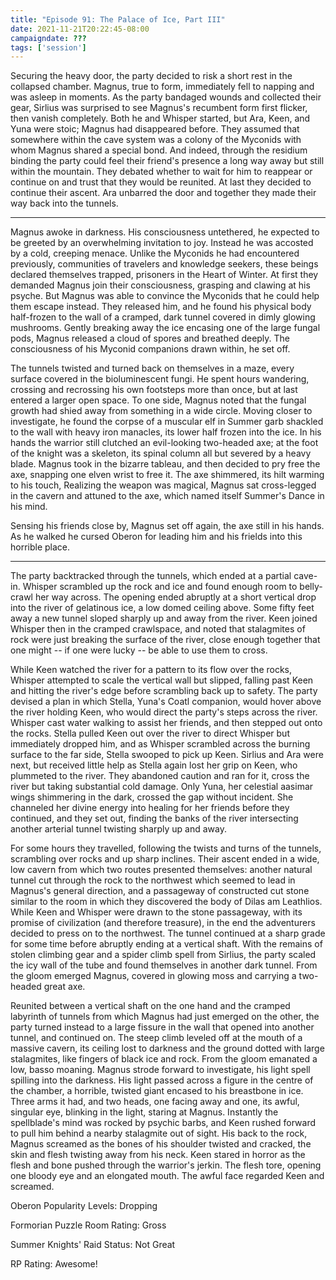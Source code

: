 ```yaml
---
title: "Episode 91: The Palace of Ice, Part III"
date: 2021-11-21T20:22:45-08:00
campaigndate: ???
tags: ['session']
---
```


Securing the heavy door, the party decided to risk a short rest in the collapsed chamber. Magnus, true to form, immediately fell to napping and was asleep in moments. As the party bandaged wounds and collected their gear, Sirlius was surprised to see Magnus's recumbent form first flicker, then vanish completely. Both he and Whisper started, but Ara, Keen, and Yuna were stoic; Magnus had disappeared before. They assumed that somewhere within the cave system was a colony of the Myconids with whom Magnus shared a special bond. And indeed, through the residium binding the party could feel their friend's presence a long way away but still within the mountain. They debated whether to wait for him to reappear or continue on and trust that they would be reunited. At last they decided to continue their ascent. Ara unbarred the door and together they made their way back into the tunnels.

* * *

Magnus awoke in darkness. His consciousness untethered, he expected to be greeted by an overwhelming invitation to joy. Instead he was accosted by a cold, creeping menace. Unlike the Myconids he had encountered previously, communities of travelers and knowledge seekers, these beings declared themselves trapped, prisoners in the Heart of Winter. At first they demanded Magnus join their consciousness, grasping and clawing at his psyche. But Magnus was able to convince the Myconids that he could help them escape instead. They released him, and he found his physical body half-frozen to the wall of a cramped, dark tunnel covered in dimly glowing mushrooms. Gently breaking away the ice encasing one of the large fungal pods, Magnus released a cloud of spores and breathed deeply. The consciousness of his Myconid companions drawn within, he set off.

The tunnels twisted and turned back on themselves in a maze, every surface covered in the bioluminescent fungi. He spent hours wandering, crossing and recrossing his own footsteps more than once, but at last entered a larger open space. To one side, Magnus noted that the fungal growth had shied away from something in a wide circle. Moving closer to investigate, he found the corpse of a muscular elf in Summer garb shackled to the wall with heavy iron manacles, its lower half frozen into the ice. In his hands the warrior still clutched an evil-looking two-headed axe; at the foot of the knight was a skeleton, its spinal column all but severed by a heavy blade. Magnus took in the bizarre tableau, and then decided to pry free the axe, snapping one elven wrist to free it. The axe shimmered, its hilt warming to his touch, Realizing the weapon was magical, Magnus sat cross-legged in the cavern and attuned to the axe, which named itself Summer's Dance in his mind.

Sensing his friends close by, Magnus set off again, the axe still in his hands. As he walked he cursed Oberon for leading him and his frields into this horrible place.

* * *

The party backtracked through the tunnels, which ended at a partial cave-in. Whisper scrambled up the rock and ice and found enough room to belly-crawl her way across. The opening ended abruptly at a short vertical drop into the river of gelatinous ice, a low domed ceiling above. Some fifty feet away a new tunnel sloped sharply up and away from the river. Keen joined Whisper then in the cramped crawlspace, and noted that stalagmites of rock were just breaking the surface of the river, close enough together that one might -- if one were lucky -- be able to use them to cross.

While Keen watched the river for a pattern to its flow over the rocks, Whisper attempted to scale the vertical wall but slipped, falling past Keen and hitting the river's edge before scrambling back up to safety. The party devised a plan in which Stella, Yuna's Coatl companion, would hover above the river holding Keen, who would direct the party's steps across the river. Whisper cast water walking to assist her friends, and then stepped out onto the rocks. Stella pulled Keen out over the river to direct Whisper but immediately dropped him, and as Whisper scrambled across the burning surface to the far side, Stella swooped to pick up Keen. Sirlius and Ara were next, but received little help as Stella again lost her grip on Keen, who plummeted to the river. They abandoned caution and ran for it, cross the river but taking substantial cold damage. Only Yuna, her celestial aasimar wings shimmering in the dark, crossed the gap without incident. She channeled her divine energy into healing for her friends before they continued, and they set out, finding the banks of the river intersecting another arterial tunnel twisting sharply up and away.

For some hours they travelled, following the twists and turns of the tunnels, scrambling over rocks and up sharp inclines. Their ascent ended in a wide, low cavern from which two routes presented themselves: another natural tunnel cut through the rock to the northwest which seemed to lead in Magnus's general direction, and a passageway of constructed cut stone similar to the room in which they discovered the body of Dilas am Leathlios. While Keen and Whisper were drawn to the stone passageway, with its promise of civilization (and therefore treasure), in the end the adventurers decided to press on to the northwest. The tunnel continued at a sharp grade for some time before abruptly ending at a vertical shaft. With the remains of stolen climbing gear and a spider climb spell from Sirlius, the party scaled the icy wall of the tube and found themselves in another dark tunnel. From the gloom emerged Magnus, covered in glowing moss and carrying a two-headed great axe.

Reunited between a vertical shaft on the one hand and the cramped labyrinth of tunnels from which Magnus had just emerged on the other, the party turned instead to a large fissure in the wall that opened into another tunnel, and continued on. The steep climb leveled off at the mouth of a massive cavern, its ceiling lost to darkness and the ground dotted with large stalagmites, like fingers of black ice and rock. From the gloom emanated a low, basso moaning. Magnus strode forward to investigate, his light spell spilling into the darkness. His light passed across a figure in the centre of the chamber, a horrible, twisted giant encased to his breastbone in ice. Three arms it had, and two heads, one facing away and one, its awful, singular eye, blinking in the light, staring at Magnus. Instantly the spellblade's mind was rocked by psychic barbs, and Keen rushed forward to pull him behind a nearby stalagmite out of sight. His back to the rock, Magnus screamed as the bones of his shoulder twisted and cracked, the skin and flesh twisting away from his neck. Keen stared in horror as the flesh and bone pushed through the warrior's jerkin. The flesh tore, opening one bloody eye and an elongated mouth. The awful face regarded Keen and screamed.

Oberon Popularity Levels: Dropping

Formorian Puzzle Room Rating: Gross

Summer Knights' Raid Status: Not Great

RP Rating: Awesome!
